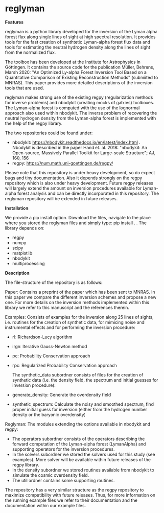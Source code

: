 # reglyman

**Features**

reglyman is a python library developed for the inversion of the Lyman alpha forest flux along single lines of sight at high spectral resolution. It provides tools for the fast creation of synthtetic Lyman-alpha forest flux data and tools for estimating the neutral hydrogen density along the lines of sight from the normalized flux. 

The toolbox has been developed at the Institute for Astrophysics in Göttingen. It contains the source code for the publication Müller, Behrens, Marsh 2020: "An Optimized Ly-alpha Forest Inversion Tool Based on a Quantitative Comparison of Existing Reconstruction Methods" (submiited to MNRAS). This paper provides more detailed descriptions of the inversion tools that are used.

reglyman makes strong use of the existing regpy (regularization methods for inverse problems) and nbodykit (creating mocks of galxies) toolboxes. The Lyman-alpha forest is computed with the use of the lognormal approach also used within nbodykit. The inverse problem of recovering the neutral hydrogen density from the Lyman-alpha forest is implemented with the help of the regpy library.

The two repositories could be found under:

*  nbodykit: https://nbodykit.readthedocs.io/en/latest/index.html . Nbodykit is described in the paper Hand et. al. 2018: "nbodykit: An Open-source, Massively Parallel Toolkit for Large-scale Structure"; AJ, 160, 156
*  regpy: https://num.math.uni-goettingen.de/regpy/

Please note that this repository is under heavy development, so do expect bugs and tiny documentation. Also it depends strongly on the regpy repository which is also under heavy development. Future regpy releases will largely extend the amount on inversion procedures available for Lyman-alpha forest analysis and can be directly incorporated in this repository. The reglyman repository will be extended in future releases. 

**Installation**

We provide a pip install option. Download the files, navigate to the place where you stored the reglyman files and simply type: pip install . .
The library depends on: 
    
*  regpy
*  numpy
*  scipy
*  matplotlib
*  nbodykit
*  multiprocessing

**Description**

The file-structure of the repository is as follows:

Paper: Contains a preprint of the paper which has been sent to MNRAS. In this paper we compare the different inversion schemes and propose a new one. For more details on the inversion methods implemented within this library we refer to this manuscript and the references therein.

Examples: Consists of examples for the inversion along 25 lines of sights, i.e. routines for the creation of synthetic data, for mimicing noise and instrumental effects and for performing the inversion procedure:
*  rl: Richardson-Lucy algorithm
*  irgn: Iterative Gauss-Newton method
*  pc: Probability Conservation approach
*  rpc: Regularized Probability Conservation approach

   The synthetic_data subordner consists of files for the creation of synthetic data (i.e. the density field, the spectrum and initial guesses for inversion procedure):
* generate_density: Generate the overdensity field
* synthetic_spectrum: Calculate the noisy and smoothed spectrum, find proper initial guess for inversion (either from the hydrogen number density or the baryonic overdensity)

   
Reglyman: The modules extending the options available in nbodykit and regpy:
*    The operators subordner consists of the operators describing the forward computation of the Lyman-alpha forest (LymanAlpha) and supporting operators for the inversion procedures.
*    In the solvers subordner we stored the solvers used for this study (see examples). More solver will be available within future releases of the regpy library.
*    In the density subordner we stored routines available from nbodykit to simulate the cosmic overdensity field.
*    The util ordner contains some supporting routines.

   
The repository has a very similar structure as the regpy repository to maximize compatibility with future releases. Thus, for more information on the running example files we refer to their documentation and the documentation within our example files.

